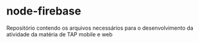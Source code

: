# node-firebase
Repositório contendo os arquivos necessários para o desenvolvimento da atividade da matéria de TAP mobile e web
